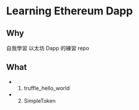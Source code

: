 # Learning Ethereum Dapp

## Why

自我學習 以太坊 Dapp 的練習 repo

## What

- 1.  truffle_hello_world
- 2.  SimpleToken
